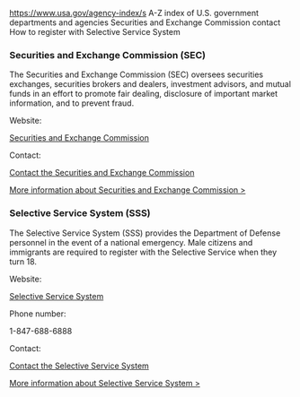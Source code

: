 

https://www.usa.gov/agency-index/s
A-Z index of U.S. government departments and agencies
Securities and Exchange Commission contact
How to register with Selective Service System

### Securities and Exchange Commission (SEC)

The Securities and Exchange Commission (SEC) oversees securities exchanges, securities brokers and dealers, investment advisors, and mutual funds in an effort to promote fair dealing, disclosure of important market information, and to prevent fraud.

Website:

[Securities and Exchange Commission](https://www.sec.gov/)

Contact:

[Contact the Securities and Exchange Commission](https://www.sec.gov/contact-information/sec-directory)

[More information about Securities and Exchange Commission >](https://www.usa.gov/agencies/securities-and-exchange-commission)

### Selective Service System (SSS)

The Selective Service System (SSS) provides the Department of Defense personnel in the event of a national emergency. Male citizens and immigrants are required to register with the Selective Service when they turn 18.

Website:

[Selective Service System](https://www.sss.gov/)

Phone number:

1-847-688-6888

Contact:

[Contact the Selective Service System](https://www.sss.gov/contact/)

[More information about Selective Service System >](https://www.usa.gov/agencies/selective-service-system)
